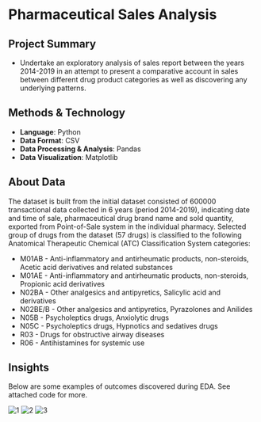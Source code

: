 # Pharmaceutical Sales Analysis

## Project Summary
* Undertake an exploratory analysis of sales report between the years 2014-2019 in an attempt to present a comparative account in sales between different drug product categories as well as discovering any underlying patterns.

## Methods & Technology
* **Language**: Python
* **Data Format**: CSV
* **Data Processing & Analysis**: Pandas
* **Data Visualization**: Matplotlib

## About Data
The dataset is built from the initial dataset consisted of 600000 transactional data collected in 6 years (period 2014-2019), indicating date and time of sale, pharmaceutical drug brand name and sold quantity, exported from Point-of-Sale system in the individual pharmacy. Selected group of drugs from the dataset (57 drugs) is classified to the following Anatomical Therapeutic Chemical (ATC) Classification System categories:

* M01AB - Anti-inflammatory and antirheumatic products, non-steroids, Acetic acid derivatives and related substances
* M01AE - Anti-inflammatory and antirheumatic products, non-steroids, Propionic acid derivatives
* N02BA - Other analgesics and antipyretics, Salicylic acid and derivatives
* N02BE/B - Other analgesics and antipyretics, Pyrazolones and Anilides
* N05B - Psycholeptics drugs, Anxiolytic drugs
* N05C - Psycholeptics drugs, Hypnotics and sedatives drugs
* R03 - Drugs for obstructive airway diseases
* R06 - Antihistamines for systemic use

## Insights

Below are some examples of outcomes discovered during EDA. See attached code for more.

![1](https://github.com/ppvp/pharmaceutical_sales/assets/41266016/03cfec49-8968-46f4-8659-9fdc068c3b9a)
![2](https://github.com/ppvp/pharmaceutical_sales/assets/41266016/1fe49782-98b9-4d0d-b5e6-cbd73b73b09b)
![3](https://github.com/ppvp/pharmaceutical_sales/assets/41266016/96ad1100-d3f1-464f-bd44-ceabbef2763f)

